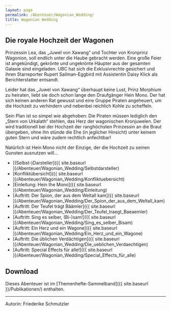 ```yaml
---
layout: page
permalink: /Abenteuer/Wagonian_Wedding/
title: Wagonian Wedding
---
```




## Die royale Hochzeit der Wagonen

Prinzessin Lea, das „Juwel von Xawang“ und Tochter von Kronprinz Wagonion, soll endlich unter die Haube gebracht werden. Eine große Feier ist angekündigt, gekrönte und ungekrönte Häupter aus der gesamten Galaxie sind eingeladen. UBC hat sich die Exklusivrechte gesichert und ihren Starreporter Rupert Sailman-Eggbird mit Assistentin Daisy Klick als Berichterstatter entsandt.

Leider hat das „Juwel von Xawang“ überhaupt keine Lust, Prinz Morphium zu heiraten, liebt sie doch schon lange den Draufgänger Hein Mono. Der hat sich keinen anderen Rat gewusst und eine Gruppe Piraten angeheuert, um die Hochzeit zu verhindern und nebenbei reichlich Kohle zu scheffeln.

Sein Plan ist so simpel wie abgehoben: Die Piraten müssen lediglich den „Stern von Urkalath“ stehlen, das Herz der wagonischen Kronjuwelen. Der wird traditionell bei der Hochzeit der ranghöchsten Prinzessin an die Braut übergeben, ohne ihn stünde die Ehe (in jeglicher Hinsicht) unter keinem guten Stern und wäre zudem rechtlich anfechtbar!

Natürlich ist Hein Mono nicht der Einzige, der die Hochzeit zu seinen Gunsten ausnutzen will…

- [(Selbst-)Darsteller]({{ site.baseurl }}/Abenteuer/Wagonian_Wedding/Selbstdarsteller)
- [Konfliktübersicht]({{ site.baseurl }}/Abenteuer/Wagonian_Wedding/Konfliktuebersicht)
- [Einleitung: Hein the Mono]({{ site.baseurl }}/Abenteuer/Wagonian_Wedding/Einleitung)
- [Auftritt: Der Spion, der aus dem Weltall kam]({{ site.baseurl }}/Abenteuer/Wagonian_Wedding/Der_Spion_der_aus_dem_Weltall_kam)
- [Auftritt: Der Teufel trägt Bäämler]({{ site.baseurl }}/Abenteuer/Wagonian_Wedding/Der_Teufel_traegt_Baeaemler)
- [Auftritt: Sing es selber, (Bi-)sam!]({{ site.baseurl }}/Abenteuer/Wagonian_Wedding/Sing_es_selber_Bisam)
- [Auftritt: Ein Herz und ein Wagone]({{ site.baseurl }}/Abenteuer/Wagonian_Wedding/Ein_Herz_und_ein_Wagone)
- [Auftritt: Die üblichen Verdächtigen]({{ site.baseurl }}/Abenteuer/Wagonian_Wedding/Die_ueblichen_Verdaechtigen)
- [Auftritt: Special Effects für alle!]({{ site.baseurl }}/Abenteuer/Wagonian_Wedding/Special_Effects_für_alle)

## Download

Dieses Abenteuer ist im [Themenhefte-Sammelband]({{ site.baseurl }}/Publikationen/) enthalten.

***

Autorin: Friederike Schmutzler
